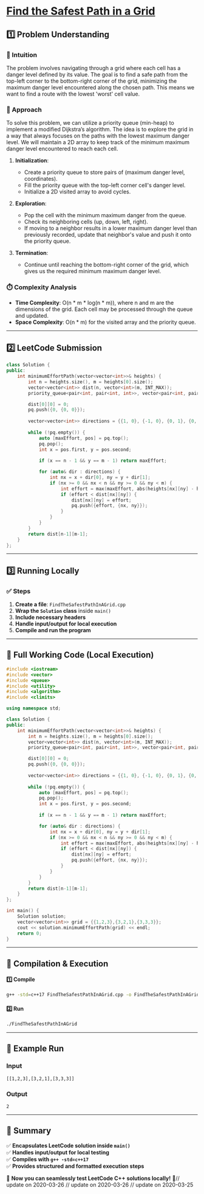 # **[Find the Safest Path in a Grid](https://leetcode.com/problems/find-the-safest-path-in-a-grid/description/)**  

## **1️⃣ Problem Understanding**  
### **📌 Intuition**  
The problem involves navigating through a grid where each cell has a danger level defined by its value. The goal is to find a safe path from the top-left corner to the bottom-right corner of the grid, minimizing the maximum danger level encountered along the chosen path. This means we want to find a route with the lowest 'worst' cell value.

### **🚀 Approach**  
To solve this problem, we can utilize a priority queue (min-heap) to implement a modified Dijkstra’s algorithm. The idea is to explore the grid in a way that always focuses on the paths with the lowest maximum danger level. We will maintain a 2D array to keep track of the minimum maximum danger level encountered to reach each cell.

1. **Initialization**: 
   - Create a priority queue to store pairs of (maximum danger level, coordinates).
   - Fill the priority queue with the top-left corner cell's danger level.
   - Initialize a 2D visited array to avoid cycles.

2. **Exploration**: 
   - Pop the cell with the minimum maximum danger from the queue.
   - Check its neighboring cells (up, down, left, right).
   - If moving to a neighbor results in a lower maximum danger level than previously recorded, update that neighbor's value and push it onto the priority queue.

3. **Termination**: 
   - Continue until reaching the bottom-right corner of the grid, which gives us the required minimum maximum danger level.

### **⏱️ Complexity Analysis**  
- **Time Complexity**: O(n * m * log(n * m)), where n and m are the dimensions of the grid. Each cell may be processed through the queue and updated.
- **Space Complexity**: O(n * m) for the visited array and the priority queue.

---  

## **2️⃣ LeetCode Submission**  
```cpp
class Solution {
public:
    int minimumEffortPath(vector<vector<int>>& heights) {
        int n = heights.size(), m = heights[0].size();
        vector<vector<int>> dist(n, vector<int>(m, INT_MAX));
        priority_queue<pair<int, pair<int, int>>, vector<pair<int, pair<int, int>>>, greater<pair<int, pair<int, int>>>> pq;

        dist[0][0] = 0;
        pq.push({0, {0, 0}});
        
        vector<vector<int>> directions = {{1, 0}, {-1, 0}, {0, 1}, {0, -1}};
        
        while (!pq.empty()) {
            auto [maxEffort, pos] = pq.top();
            pq.pop();
            int x = pos.first, y = pos.second;
            
            if (x == n - 1 && y == m - 1) return maxEffort;

            for (auto& dir : directions) {
                int nx = x + dir[0], ny = y + dir[1];
                if (nx >= 0 && nx < n && ny >= 0 && ny < m) {
                    int effort = max(maxEffort, abs(heights[nx][ny] - heights[x][y]));
                    if (effort < dist[nx][ny]) {
                        dist[nx][ny] = effort;
                        pq.push({effort, {nx, ny}});
                    }
                }
            }
        }
        return dist[n-1][m-1];
    }
};  
```  

---  

## **3️⃣ Running Locally**  
### **✅ Steps**  
1. **Create a file**: `FindTheSafestPathInAGrid.cpp`  
2. **Wrap the `Solution` class** inside `main()`  
3. **Include necessary headers**  
4. **Handle input/output for local execution**  
5. **Compile and run the program**  

---  

## **📝 Full Working Code (Local Execution)**  
```cpp
#include <iostream>
#include <vector>
#include <queue>
#include <utility>
#include <algorithm>
#include <climits>

using namespace std;

class Solution {
public:
    int minimumEffortPath(vector<vector<int>>& heights) {
        int n = heights.size(), m = heights[0].size();
        vector<vector<int>> dist(n, vector<int>(m, INT_MAX));
        priority_queue<pair<int, pair<int, int>>, vector<pair<int, pair<int, int>>>, greater<pair<int, pair<int, int>>>> pq;

        dist[0][0] = 0;
        pq.push({0, {0, 0}});
        
        vector<vector<int>> directions = {{1, 0}, {-1, 0}, {0, 1}, {0, -1}};
        
        while (!pq.empty()) {
            auto [maxEffort, pos] = pq.top();
            pq.pop();
            int x = pos.first, y = pos.second;
            
            if (x == n - 1 && y == m - 1) return maxEffort;

            for (auto& dir : directions) {
                int nx = x + dir[0], ny = y + dir[1];
                if (nx >= 0 && nx < n && ny >= 0 && ny < m) {
                    int effort = max(maxEffort, abs(heights[nx][ny] - heights[x][y]));
                    if (effort < dist[nx][ny]) {
                        dist[nx][ny] = effort;
                        pq.push({effort, {nx, ny}});
                    }
                }
            }
        }
        return dist[n-1][m-1];
    }
};

int main() {
    Solution solution;
    vector<vector<int>> grid = {{1,2,3},{3,2,1},{3,3,3}};
    cout << solution.minimumEffortPath(grid) << endl;
    return 0;
}  
```  

---  

## **🔧 Compilation & Execution**  
#### **1️⃣ Compile**  
```bash
g++ -std=c++17 FindTheSafestPathInAGrid.cpp -o FindTheSafestPathInAGrid
```  

#### **2️⃣ Run**  
```bash
./FindTheSafestPathInAGrid
```  

---  

## **🎯 Example Run**  
### **Input**  
```
[[1,2,3],[3,2,1],[3,3,3]]
```  
### **Output**  
```
2
```  

---  

## **📌 Summary**  
✅ **Encapsulates LeetCode solution inside `main()`**  
✅ **Handles input/output for local testing**  
✅ **Compiles with `g++ -std=c++17`**  
✅ **Provides structured and formatted execution steps**  

🚀 **Now you can seamlessly test LeetCode C++ solutions locally!** 🚀// update on 2020-03-26
// update on 2020-03-26
// update on 2020-03-25
